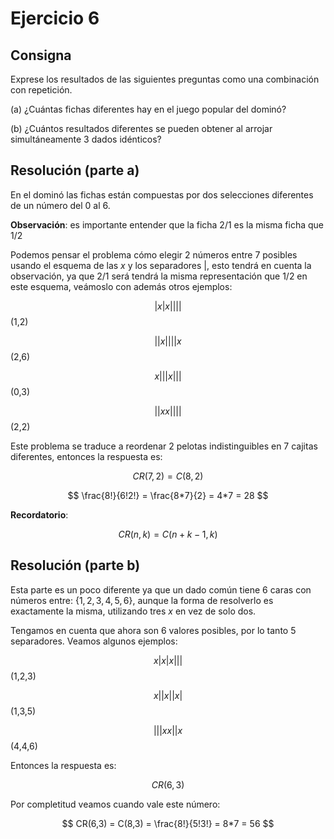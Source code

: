 # Ejercicio 6

## Consigna

Exprese los resultados de las siguientes preguntas como una combinación con repetición.

(a) ¿Cuántas fichas diferentes hay en el juego popular del dominó?

(b) ¿Cuántos resultados diferentes se pueden obtener al arrojar simultáneamente 3 dados idénticos?

## Resolución (parte a)

En el dominó las fichas están compuestas por dos selecciones diferentes de un número del 0 al 6.

**Observación**: es importante entender que la ficha 2/1 es la misma ficha que 1/2

Podemos pensar el problema cómo elegir 2 números entre 7 posibles usando el esquema de las $x$ y los separadores $|$, esto tendrá en cuenta la observación, ya que 2/1 será tendrá la misma representación que 1/2 en este esquema, veámoslo con además otros ejemplos:

$$
|x|x||||
$$(1,2)

$$
||x||||x
$$(2,6)

$$
x|||x|||
$$(0,3)

$$
||xx||||
$$(2,2)

Este problema se traduce a reordenar 2 pelotas indistinguibles en 7 cajitas diferentes, entonces la respuesta es:

$$
CR(7, 2) = C(8, 2)
$$

$$
\frac{8!}{6!2!} = \frac{8*7}{2} = 4*7 = 28 
$$

**Recordatorio**:

$$
CR(n, k) = C(n+k-1, k)
$$

## Resolución (parte b)

Esta parte es un poco diferente ya que un dado común tiene 6 caras con números entre: $\{1,2,3,4,5,6\}$, aunque la forma de resolverlo es exactamente la misma, utilizando tres $x$ en vez de solo dos.

Tengamos en cuenta que ahora son 6 valores posibles, por lo tanto 5 separadores. Veamos algunos ejemplos:

$$
x|x|x|||
$$(1,2,3)

$$
x||x||x|
$$(1,3,5)

$$
|||xx||x
$$(4,4,6)

Entonces la respuesta es:

$$
CR(6,3)
$$

Por completitud veamos cuando vale este número:

$$
CR(6,3) = C(8,3) = \frac{8!}{5!3!} = 8*7 = 56
$$